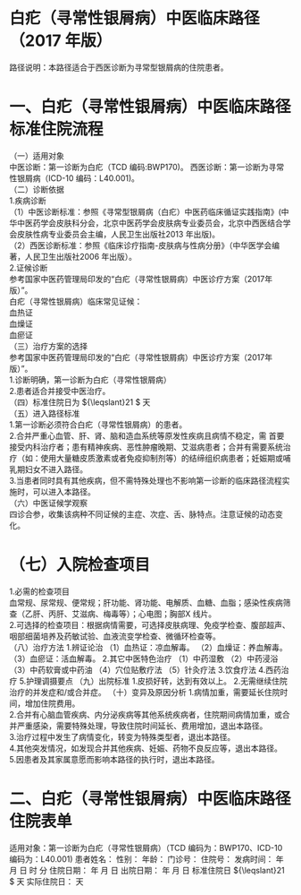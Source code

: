 # 白疕（寻常性银屑病）中医临床路径 （2017 年版）  
路径说明：本路径适合于西医诊断为寻常型银屑病的住院患者。  
# 一、白疕（寻常性银屑病）中医临床路径标准住院流程  
（一）适用对象  
中医诊断：第一诊断为白疕（TCD 编码:BWP170)。 西医诊断：第一诊断为寻常性银屑病（ICD-10 编码：L40.001)。  
（二）诊断依据  
1.疾病诊断  
（1）中医诊断标准：参照《寻常型银屑病（白疕）中医药临床循证实践指南》(中华中医药学会皮肤科分会，北京中医药学会皮肤病专业委员会，北京中西医结合学会皮肤性病专业委员会主编，人民卫生出版社2013 年出版)。  
（2）西医诊断标准：参照《临床诊疗指南-皮肤病与性病分册》（中华医学会编著，人民卫生出版社2006 年出版）。  
2.证候诊断  
参考国家中医药管理局印发的“白疕（寻常性银屑病）中医诊疗方案（2017年版）”。  
白疕（寻常性银屑病）临床常见证候：  
血热证  
血燥证  
血瘀证  
（三）治疗方案的选择  
参考国家中医药管理局印发的“白疕（寻常性银屑病）中医诊疗方案（2017年版）”。  
1.诊断明确，第一诊断为白疕（寻常性银屑病）  
2.患者适合并接受中医治疗。  
（四）标准住院日为 ${\leqslant}21 $ 天  
（五）进入路径标准  
1.第一诊断必须符合白疕（寻常性银屑病）的患者。  
2.合并严重心血管、肝、肾、脑和造血系统等原发性疾病且病情不稳定，需 首要接受内科治疗者；患有精神疾病、恶性肿瘤晚期、艾滋病患者；合并有需要系统治疗（如：使用大量糖皮质激素或者免疫抑制剂等）的结缔组织病患者；妊娠期或哺乳期妇女不进入路径。  
3.当患者同时具有其他疾病，但不需特殊处理也不影响第一诊断的临床路径流程实施时，可以进入本路径。  
（六）中医证候学观察  
四诊合参，收集该病种不同证候的主症、次症、舌、脉特点。注意证候的动态变化。  
# （七）入院检查项目  
1.必需的检查项目  
血常规、尿常规、便常规；肝功能、肾功能、电解质、血糖、血脂；感染性疾病筛查（乙肝、丙肝、艾滋病、梅毒等）；心电图；胸部X 线片。  
2.可选择的检查项目：根据病情需要，可选择皮肤病理、免疫学检查、腹部超声、咽部细菌培养及药敏试验、血液流变学检查、微循环检查等。  
（八）治疗方法 1.辨证论治 （1）血热证：凉血解毒。 （2）血燥证：养血解毒。 （3）血瘀证：活血解毒。  2.其它中医特色治疗 （1）中药湿敷 （2）中药浸浴 （3）中药软膏或中药油 （4）穴位贴敷疗法 （5）针灸疗法 3.饮食疗法 4.西药治疗  5.护理调摄要点 （九）出院标准 1.皮损好转，达到有效以上。 2.无需继续住院治疗的并发症和/或合并症。 （十）变异及原因分析 1.病情加重，需要延长住院时间，增加住院费用。  
2.合并有心脑血管疾病、内分泌疾病等其他系统疾病者，住院期间病情加重，或合并严重感染，需要特殊处理，导致住院时间延长、费用增加，退出本路径。  
3.治疗过程中发生了病情变化，转变为特殊类型者，退出本路径。  
4.其他突发情况，如发现合并其他疾病、妊娠、药物不良反应等，退出本路径。  
5.因患者及其家属意愿而影响本路径的执行时，退出本路径。  
# 二、白疕（寻常性银屑病）中医临床路径住院表单  
适用对象：第一诊断为白疕（寻常性银屑病）（TCD 编码为：BWP170、ICD-10 编码为：L40.001) 患者姓名：          性别：    年龄：    门诊号：         住院号：            发病时间：   年  月  日  时  分  住院日期：   年  月  日 出院日期：   年  月   日 标准住院日 ${\leqslant}21 $ 天        实际住院日：    天  
